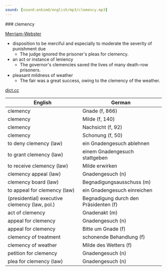 ```yaml
---
sound: [sound:ankimd/english/mp3/clemency.mp3]
---
```


\### clemency

[Merriam-Webster](https://www.merriam-webster.com/dictionary/clemency)

- disposition to be merciful and especially to moderate the severity of punishment due
    - The judge ignored the prisoner's pleas for clemency.
- an act or instance of leniency
    - The governor's clemencies saved the lives of many death-row prisoners.
- pleasant mildness of weather
    - The fair was a great success, owing to the clemency of the weather.

[dict.cc](https://www.dict.cc/clemency)

| English        | German       |
| -------------- | ------------ |
| clemency | Gnade (f, 866) |
| clemency | Milde (f, 140) |
| clemency | Nachsicht (f, 92) |
| clemency | Schonung (f, 50) |
| to deny clemency (law) | ein Gnadengesuch ablehnen |
| to grant clemency (law) | einem Gnadengesuch stattgeben |
| to receive clemency (law) | Milde erwirken |
| clemency appeal (law) | Gnadengesuch (n) |
| clemency board (law) | Begnadigungsausschuss (m) |
| to appeal for clemency (law) | ein Gnadengesuch einreichen |
| (presidential) executive clemency (law, pol.) | Begnadigung durch den Präsidenten (f) |
| act of clemency | Gnadenakt (m) |
| appeal for clemency | Gnadengesuch (n) |
| appeal for clemency | Bitte um Gnade (f) |
| clemency of treatment | schonende Behandlung (f) |
| clemency of weather | Milde des Wetters (f) |
| petition for clemency | Gnadengesuch (n) |
| plea for clemency (law) | Gnadengesuch (n) |
